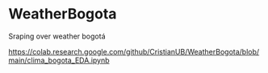 # WeatherBogota
Sraping over weather bogotá

https://colab.research.google.com/github/CristianUB/WeatherBogota/blob/main/clima_bogota_EDA.ipynb
